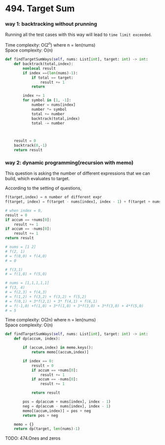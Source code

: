 # 494. Target Sum
### way 1: backtracking without prunning
Running all the test cases with this way will lead to `time limit exceeded`.

Time complexity: O(2<sup>n</sup>) where n = len(nums)\
Space complexity: O(n)
```PYTHON
def findTargetSumWays(self, nums: List[int], target: int) -> int:
    def backtrack(total,index):
        nonlocal result
        if index ==(len(nums)-1):
            if total == target:
                result += 1
            return

        index += 1
        for symbol in [1, -1]:
            number = nums[index]
            number *= symbol
            total += number
            backtrack(total,index)
            total -= number

    

    result = 0
    backtrack(0,-1)
    return result 
```
### way 2: dynamic programming(recursion with memo)
This question is asking the number of different expressions that we can build, which evaluates to target.

According to the setting of questions, 
```PYTHON
f(target,index) = n number of different expr
f(target, index) = f(target - nums[index], index - 1) + f(target + nums[index], index - 1)

# when index = 0, 
result = 0
if accum == +nums[0]:
    result += 1
if accum == -nums[0]:
    result += 1
return result 

# nums = [1 2]
# f(2, 1)
# = f(0,0) + f(4,0)
# = 0

# f(3,1)
# = f(1,0) + f(5,0)

# nums = [1,1,1,1,1]
# f(3, 4)
# = f(2,3) + f(4,3) 
# = f(1,2) + f(3,2) + f(3,2) + f(5,2)
# = f(0,1) + 3*f(2,1) + 3* f(4,1) + f(6,1)
# = f(-1,0) +f(1,0) + 3*f(1,0) + 3*f(3,0) + 3*f(3,0) + 4*f(5,0)           + f(7,0)
# = 5
```
Time complexity: O(2n) where n = len(nums) \
Space complexity: O(n)
```PYTHON
def findTargetSumWays(self, nums: List[int], target: int) -> int:
    def dp(accum, index):

        if (accum,index) in memo.keys():
            return memo[(accum,index)]

        if index == 0:
            result = 0
            if accum == +nums[0]:
                result += 1
            if accum == -nums[0]:
                result += 1

            return result

        pos = dp(accum + nums[index], index - 1)
        neg = dp(accum - nums[index], index - 1)
        memo[(accum,index)] = pos + neg
        return pos + neg

    memo = {}
    return dp(target, len(nums)-1)
```

TODO:  474.Ones and zeros
